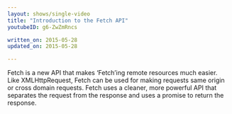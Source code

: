 ```yaml
---
layout: shows/single-video
title: "Introduction to the Fetch API"
youtubeID: g6-ZwZmRncs

written_on: 2015-05-28
updated_on: 2015-05-28

---
```


Fetch is a new API that makes ‘Fetch’ing remote resources much easier. Like XMLHttpRequest, 
Fetch can be used for making requests same origin or cross domain requests. Fetch uses a cleaner, 
more powerful API that separates the request from the response and uses a promise to return the response.
